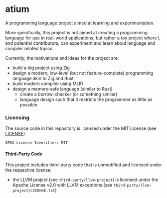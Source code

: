 <!-- SPDX-License-Identifier: MIT -->
# atium
A programming language project aimed at learning and experimentation.

More specifically, this project is not aimed at creating a programming language for use in real-world applications,
but rather a toy project where I, and potential contributors, can experiment and learn about language and compiler
related topics.

Currently, the motivations and ideas for the project are:
- build a big project using Zig
- design a modern, low-level (but not feature-complete) programming language akin to Zig and Rust
- build modern compiler using MLIR
- design a memory-safe language (similar to Rust)
    - create a borrow-checker (or something similar)
    - language design such that it restricts the programmer as little as possible

### Licensing

The source code in this repository is licensed under the MIT License (see [LICENSE](./LICENSE)).

```
SPDX-License-Identifier: MIT
```

#### Third-Party Code

This project includes third-party code that is unmodified and licensed under the respective license:

- the LLVM project (see `third-party/llvm-project`) is licensed under the Apache License v2.0 with LLVM
  exceptions (see `third-party/llvm-project/LICENSE.txt`)
